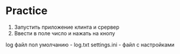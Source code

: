 # Practice
1) Запустить приложение клинта и срервер
2) Ввести в поле число и нажать на кнопу

log файл пол умолчанию - log.txt
settings.ini - файл с настройками
